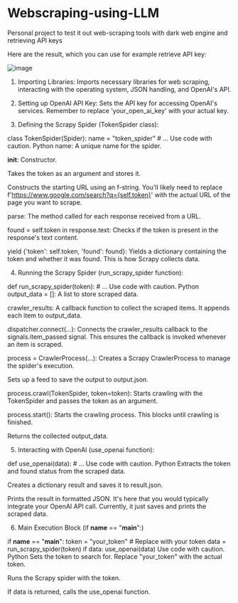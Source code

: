 # Webscraping-using-LLM
Personal project to test it out web-scraping tools with dark web engine and retrieving API keys

Here are the result, which you can use for example retrieve API key:


![image](https://github.com/Reyzenello/Webscraping-using-LLM/assets/43668563/9e8670b0-c8cc-4d74-8dbc-ce8773fc2d32)


1. Importing Libraries: Imports necessary libraries for web scraping, interacting with the operating system, JSON handling, and OpenAI's API.

2. Setting up OpenAI API Key: Sets the API key for accessing OpenAI's services. Remember to replace 'your_open_ai_key' with your actual key.

3. Defining the Scrapy Spider (TokenSpider class):

class TokenSpider(Spider):
    name = "token_spider"
    # ...
Use code with caution.
Python
name: A unique name for the spider.

__init__: Constructor.

Takes the token as an argument and stores it.

Constructs the starting URL using an f-string. You'll likely need to replace f'https://www.google.com/search?q={self.token}' with the actual URL of the page you want to scrape.

parse: The method called for each response received from a URL.

found = self.token in response.text: Checks if the token is present in the response's text content.

yield {'token': self.token, 'found': found}: Yields a dictionary containing the token and whether it was found. This is how Scrapy collects data.

4. Running the Scrapy Spider (run_scrapy_spider function):

def run_scrapy_spider(token):
    # ...
Use code with caution.
Python
output_data = []: A list to store scraped data.

crawler_results: A callback function to collect the scraped items. It appends each item to output_data.

dispatcher.connect(...): Connects the crawler_results callback to the signals.item_passed signal. This ensures the callback is invoked whenever an item is scraped.

process = CrawlerProcess(...): Creates a Scrapy CrawlerProcess to manage the spider's execution.

Sets up a feed to save the output to output.json.

process.crawl(TokenSpider, token=token): Starts crawling with the TokenSpider and passes the token as an argument.

process.start(): Starts the crawling process. This blocks until crawling is finished.

Returns the collected output_data.

5. Interacting with OpenAI (use_openai function):

def use_openai(data):
    # ...
Use code with caution.
Python
Extracts the token and found status from the scraped data.

Creates a dictionary result and saves it to result.json.

Prints the result in formatted JSON. It's here that you would typically integrate your OpenAI API call. Currently, it just saves and prints the scraped data.

6. Main Execution Block (if __name__ == "__main__":)

if __name__ == "__main__":
    token = "your_token" # Replace with your token
    data = run_scrapy_spider(token)
    if data:
        use_openai(data)
Use code with caution.
Python
Sets the token to search for. Replace "your_token" with the actual token.

Runs the Scrapy spider with the token.

If data is returned, calls the use_openai function.

